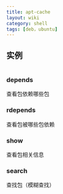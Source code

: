 ```yaml
---
title: apt-cache
layout: wiki
category: shell
tags: [deb，ubuntu]
---
```


## 实例

~~~Bash


~~~



### depends

查看包依赖哪些包

### rdepends

查看包被哪些包依赖

### show

查看包相关信息

### search

查找包（模糊查找）
